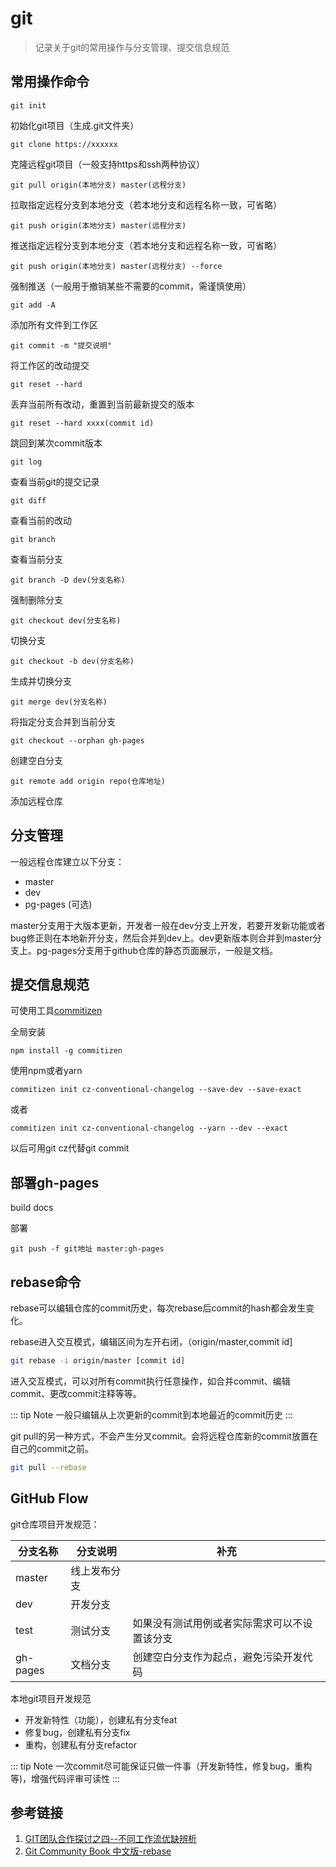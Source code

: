 # git

> 记录关于git的常用操作与分支管理、提交信息规范

## 常用操作命令

```
git init
```
初始化git项目（生成.git文件夹）

```
git clone https://xxxxxx
```
克隆远程git项目（一般支持https和ssh两种协议）

```
git pull origin(本地分支) master(远程分支)
```
拉取指定远程分支到本地分支（若本地分支和远程名称一致，可省略）

```
git push origin(本地分支) master(远程分支)
```
推送指定远程分支到本地分支（若本地分支和远程名称一致，可省略）

```
git push origin(本地分支) master(远程分支) --force
```
强制推送（一般用于撤销某些不需要的commit，需谨慎使用）

```
git add -A
```
添加所有文件到工作区

```
git commit -m "提交说明"
```
将工作区的改动提交

```
git reset --hard
```
丢弃当前所有改动，重置到当前最新提交的版本

```
git reset --hard xxxx(commit id)
```
跳回到某次commit版本

```
git log
```
查看当前git的提交记录

```
git diff
```
查看当前的改动

```
git branch
```
查看当前分支

```
git branch -D dev(分支名称)
```
强制删除分支

```
git checkout dev(分支名称)
```
切换分支

```
git checkout -b dev(分支名称)
```
生成并切换分支

```
git merge dev(分支名称)
```
将指定分支合并到当前分支

```
git checkout --orphan gh-pages
```
创建空白分支

```
git remote add origin repo(仓库地址)
```
添加远程仓库

## 分支管理

一般远程仓库建立以下分支：

- master
- dev
- pg-pages (可选)

master分支用于大版本更新，开发者一般在dev分支上开发，若要开发新功能或者bug修正则在本地新开分支，然后合并到dev上。dev更新版本则合并到master分支上。pg-pages分支用于github仓库的静态页面展示，一般是文档。

## 提交信息规范

可使用工具[commitizen](https://github.com/commitizen/cz-cli)

全局安装
```
npm install -g commitizen
```

使用npm或者yarn
```
commitizen init cz-conventional-changelog --save-dev --save-exact
```
或者
```
commitizen init cz-conventional-changelog --yarn --dev --exact
```

以后可用git cz代替git commit

## 部署gh-pages

build docs

部署

```
git push -f git地址 master:gh-pages
```

## rebase命令

rebase可以编辑仓库的commit历史，每次rebase后commit的hash都会发生变化。

rebase进入交互模式，编辑区间为左开右闭，（origin/master,commit id]

```bash
git rebase -i origin/master [commit id]
```

进入交互模式，可以对所有commit执行任意操作，如合并commit、编辑commit、更改commit注释等等。

::: tip Note
一般只编辑从上次更新的commit到本地最近的commit历史
:::

git pull的另一种方式，不会产生分叉commit。会将远程仓库新的commit放置在自己的commit之前。

```bash
git pull --rebase
```

## GitHub Flow

git仓库项目开发规范：

| 分支名称 | 分支说明     | 补充                                         |
| -------- | ------------ | -------------------------------------------- |
| master   | 线上发布分支 |                                              |
| dev      | 开发分支     |                                              |
| test     | 测试分支     | 如果没有测试用例或者实际需求可以不设置该分支 |
| gh-pages | 文档分支     | 创建空白分支作为起点，避免污染开发代码       |

本地git项目开发规范

- 开发新特性（功能），创建私有分支feat
- 修复bug，创建私有分支fix
- 重构，创建私有分支refactor

::: tip Note
一次commit尽可能保证只做一件事（开发新特性，修复bug，重构等)，增强代码评审可读性
:::

## 参考链接

1. [GIT团队合作探讨之四--不同工作流优缺辨析](https://www.cnblogs.com/kidsitcn/p/5329163.html)
2. [Git Community Book 中文版-rebase](http://gitbook.liuhui998.com/4_2.html)
